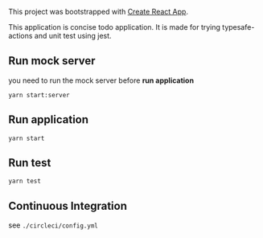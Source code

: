 This project was bootstrapped with [Create React App](https://github.com/facebook/create-react-app).

This application is concise todo application. 
It is made for trying typesafe-actions and unit test using jest.

## Run mock server

you need to run the mock server before **run application**

```
yarn start:server
```

## Run application

```
yarn start
```

## Run test

```
yarn test
```

## Continuous Integration

see `./circleci/config.yml`
